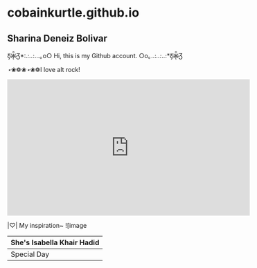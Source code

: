 # cobainkurtle.github.io
Sharina Deneiz Bolivar
---
Ƹ̵̡Ӝ̵̨̄Ʒ*:.*:..*:...｡o○ Hi, this is my Github account. ○o｡..:*..:*..:*Ƹ̵̡Ӝ̵̨̄Ʒ

*⋆*❀❁❀*⋆*❀❁I love alt rock!

<iframe width="560" height="315" src="https://www.youtube.com/embed/v0CYB5V9e64" title="YouTube video player" frameborder="0" allow="accelerometer; autoplay; clipboard-write; encrypted-media; gyroscope; picture-in-picture; web-share" allowfullscreen></iframe>

|♡| My inspiration~
![image[](https://user-images.githubusercontent.com/111124820/211956322-5578c2c7-c9cc-4599-a96d-694d0738e1d0.png](https://i.pinimg.com/564x/6e/97/b0/6e97b08efba26635e77e6427eeacc52b.jpg))

| She's Isabella Khair Hadid |
|------------------------|
| Special Day | 09.09.96 | 
